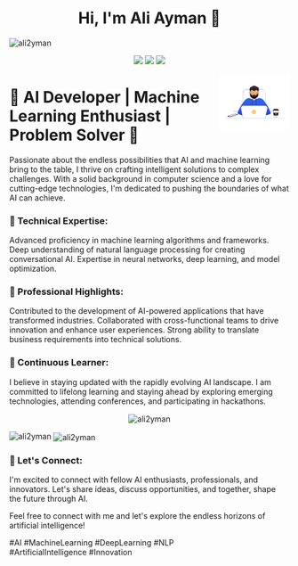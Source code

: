 <h1 align="center">Hi, I'm Ali Ayman 👋</h1>
<p align="left"> <img src="https://komarev.com/ghpvc/?username=ali2yman&label=Profile%20views&color=0e75b6&style=flat" alt="ali2yman" /> </p>
<p align="center">
    <a href="https://twitter.com/ali_2yman"><img src="https://img.shields.io/badge/twitter-%231FA1F1?style=flat&logo=twitter&logoColor=white"/></a>
    <a href="https://www.linkedin.com/in/ali-2ymann"><img src="https://img.shields.io/badge/linkedin-%230177B5?style=flat&logo=linkedin&logoColor=white"/></a>
    <a href="https://www.instagram.com/3li_2ymann"><img src="https://img.shields.io/badge/instagram-%23E4415F?style=flat&logo=instagram&logoColor=white"/></a>
  </p>
  
  <img src="https://github.com/ali2yman/ali2yman/blob/main/coder-3462295-2895977.jpg" align="right" width="25%"/>

<h1>🤖 AI Developer | Machine Learning Enthusiast | Problem Solver 🚀</h1>

Passionate about the endless possibilities that AI and machine learning bring to the table, I thrive on crafting intelligent solutions to complex challenges. With a solid background in computer science and a love for cutting-edge technologies, I'm dedicated to pushing the boundaries of what AI can achieve.


<h3>🔬 Technical Expertise:</h3>

Advanced proficiency in machine learning algorithms and frameworks.
Deep understanding of natural language processing for creating conversational AI.
Expertise in neural networks, deep learning, and model optimization.


<h3>💼 Professional Highlights:</h3>

Contributed to the development of AI-powered applications that have transformed industries.
Collaborated with cross-functional teams to drive innovation and enhance user experiences.
Strong ability to translate business requirements into technical solutions.


<h3>🌱 Continuous Learner:</h3>

I believe in staying updated with the rapidly evolving AI landscape. I am committed to lifelong learning and staying ahead by exploring emerging technologies, attending conferences, and participating in hackathons.



<p align="center">
    <img align="center" src="https://github-readme-streak-stats.herokuapp.com/?user=ali2yman&show_icons=true&locale=en&layout=compact" alt="ali2yman" />
</p>

<p><img align="left" src="https://github-readme-stats.vercel.app/api/top-langs?username=ali2yman&show_icons=true&locale=en&layout=compact" alt="ali2yman" /></p>

<p>&nbsp;<img align="center" src="https://github-readme-stats.vercel.app/api?username=ali2yman&show_icons=true&locale=en" alt="ali2yman" /></p>




<h3>🤝 Let's Connect:</h3>
I'm excited to connect with fellow AI enthusiasts, professionals, and innovators. Let's share ideas, discuss opportunities, and together, shape the future through AI.

Feel free to connect with me and let's explore the endless horizons of artificial intelligence!




#AI #MachineLearning #DeepLearning #NLP #ArtificialIntelligence #Innovation
